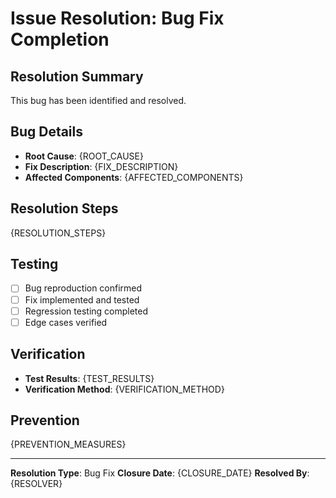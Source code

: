 # Issue Resolution: Bug Fix Completion

## Resolution Summary

This bug has been identified and resolved.

## Bug Details

- **Root Cause**: {ROOT_CAUSE}
- **Fix Description**: {FIX_DESCRIPTION}
- **Affected Components**: {AFFECTED_COMPONENTS}

## Resolution Steps

{RESOLUTION_STEPS}

## Testing

- [ ] Bug reproduction confirmed
- [ ] Fix implemented and tested
- [ ] Regression testing completed
- [ ] Edge cases verified

## Verification

- **Test Results**: {TEST_RESULTS}
- **Verification Method**: {VERIFICATION_METHOD}

## Prevention

{PREVENTION_MEASURES}

---

**Resolution Type**: Bug Fix
**Closure Date**: {CLOSURE_DATE}
**Resolved By**: {RESOLVER}
